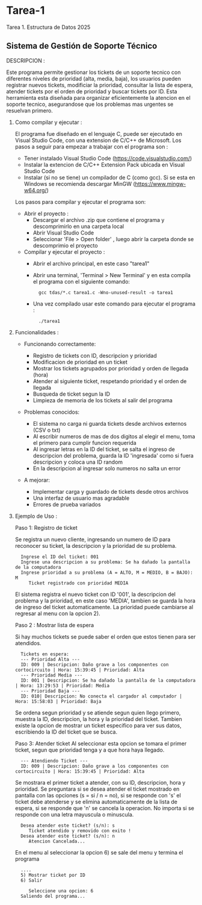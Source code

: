  # Tarea-1
Tarea 1. Estructura de Datos 2025

## Sistema de Gestión de Soporte Técnico

DESCRIPCION :

Este programa permite gestionar los tickets de un soporte tecnico con diferentes niveles de prioridad (alta, media, baja), los usuarios pueden registrar nuevos tickets, modificiar la prioridad, consultar la lista de espera, atender tickets por el orden de prioridad y buscar tickets por ID. Esta herramienta esta diseñada para organizar eficientemente la atencion en el soporte tecnico, asegurandose que los problemas mas urgentes se resuelvan primero.

1. Como compilar y ejecutar :
   
   El programa fue diseñado en el lenguaje C, puede ser ejecutado en Visual Studio Code, con una extension de C/C++ de Microsoft. Los pasos a seguir para empezar a trabajar con el programa son :
   - Tener instalado Visual Studio Code (https://code.visualstudio.com/)
   - Instalar la extencion de C/C++ Extension Pack ubicada en Visual Studio Code
   - Instalar (si no se tiene) un compilador de C (como gcc). Si se esta en Windows se recomienda descargar MinGW (https://www.mingw-w64.org/)
   
   Los pasos para compilar y ejecutar el programa son:
   * Abrir el proyecto :
      - Descargar el archivo .zip que contiene el programa y descomprimirlo en una carpeta local
      - Abrir Visual Studio Code
      - Seleccionar 'File > Open folder' , luego abrir la carpeta donde se descomprimio el proyecto
   * Compilar y ejecutar el proyecto :
      - Abrir el archivo principal, en este caso "tarea1"
      - Abrir una terminal, 'Terminal > New Terminal' y en esta compila el programa con el siguiente comando:

              gcc tdas/*.c tarea1.c -Wno-unused-result -o tarea1

      - Una vez compilado usar este comando para ejecutar el programa :

              ./tarea1

2. Funcionalidades :
   * Funcionando correctamente:
     - Registro de tickets con ID, descripcion y prioridad
     - Modificacion de prioridad en un ticket
     - Mostrar los tickets agrupados por prioridad y orden de llegada (hora)
     - Atender al siguiente ticket, respetando prioridad y el orden de llegada
     - Busqueda de ticket segun la ID
     - Limpieza de memoria de los tickets al salir del programa
       
   * Problemas conocidos:
     - El sistema no carga ni guarda tickets desde archivos externos (CSV o txt)
     - Al escribir numeros de mas de dos digitos al elegir el menu, toma el primero para cumplir funcion requerida
     - Al ingresar letras en la ID del ticket, se salta el ingreso de descripcion del problema, guarda la ID 'ingresada' como si fuera descripcion y coloca una ID random
     - En la descripcion al ingresar solo numeros no salta un error
       
   * A mejorar:
     - Implementar carga y guardado de tickets desde otros archivos
     - Una interfaz de usuario mas agradable 
     - Errores de prueba variados
       
3. Ejemplo de Uso :
   
   Paso 1: Registro de ticket
   
      Se registra un nuevo cliente, ingresando un numero de ID para reconocer su ticket, la descripcion y la prioridad de su problema.
   
         Ingrese el ID del ticket: 001
         Ingrese una descripcion a su problema: Se ha dañado la pantalla de la computadora
         Ingrese prioridad a su problema (A = ALTO, M = MEDIO, B = BAJO): M
            Ticket registrado con prioridad MEDIA
      El sistema registra el nuevo ticket con ID '001', la descripcion del problema y la prioridad, en este caso 'MEDIA', tambien se guarda la hora de ingreso del ticket automaticamente. La prioridad puede cambiarse al regresar al menu con la opcion 2).
   
   Paso 2 : Mostrar lista de espera
   
      Si hay muchos tickets se puede saber el orden que estos tienen para ser atendidos.
   
         Tickets en espera:
         --- Prioridad Alta ---
         ID: 009 | Descripcion: Daño grave a los componentes con cortocircuito | Hora: 15:39:45 | Prioridad: Alta
         --- Prioridad Media ---
         ID: 001 | Descripcion: Se ha dañado la pantalla de la computadora | Hora: 13:29:53 | Prioridad: Media
         --- Prioridad Baja ---
         ID: 010| Descripcion: No conecta el cargador al computador | Hora: 15:58:03 | Prioridad: Baja
      Se ordena segun prioridad y se atiende segun quien llego primero, muestra la ID, descripcion, la hora y la prioridad del ticket. Tambien existe la opcion de mostrar un ticket especifico para ver sus datos, escribiendo la ID del ticket que se busca.

    Paso 3: Atender ticket
      Al seleccionar esta opcion se tomara el primer ticket, segun que prioridad tenga y a que hora haya llegado.
   
         --- Atendiendo Ticket ---
         ID: 009 | Descripcion: Daño grave a los componentes con cortocircuito | Hora: 15:39:45 | Prioridad: Alta
      Se mostrara el primer ticket a atender, con su ID, descripcion, hora y prioridad. Se preguntara si se desea atender el ticket mostrado en pantalla con las opciones (s = si / n = no), si se responde con 's' el ticket debe atenderse y se elimina automaticamente de la lista de espera, si se responde que 'n' se cancela la operacion. No importa si se responde con una letra mayuscula o minuscula.
   
         Desea atender este ticket? (s/n): s
            Ticket atendido y removido con exito !
         Desea atender este ticket? (s/n): n
            Atencion Cancelada...
   En el menu al seleccionar la opcion 6) se sale del menu y termina el programa

         ....
         5) Mostrar ticket por ID
         6) Salir 
       
            Seleccione una opcion: 6
         Saliendo del programa...









      
   
